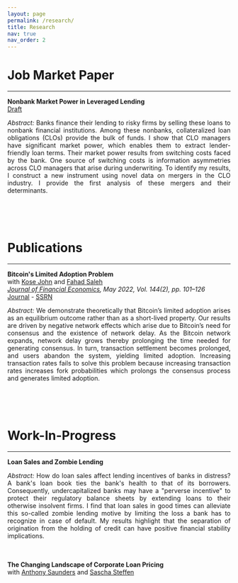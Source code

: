 ```yaml
---
layout: page
permalink: /research/
title: Research
nav: true
nav_order: 2
---
```


# Job Market Paper
---

<b>Nonbank Market Power in Leveraged Lending</b><br>
<a href='/assets/pdf/Hinzen - Nonbank Market Power in Leveraged Lending.pdf'><u>Draft</u></a>

<p align="justify"><em>Abstract:</em> Banks finance their lending to risky firms by selling these loans to nonbank financial institutions. Among these nonbanks, collateralized loan obligations (CLOs) provide the bulk of funds. I show that CLO managers have significant market power, which enables them to extract lender-friendly loan terms. Their market power results from switching costs faced by the bank. One source of switching costs is information asymmetries across CLO managers that arise during underwriting. To identify my results, I construct a new instrument using novel data on mergers in the CLO industry. I provide the first analysis of these mergers and their determinants.</p>
<br>
<br>
<br>

# Publications
---

<b>Bitcoin's Limited Adoption Problem</b><br>
with <a href='https://pages.stern.nyu.edu/~kjohn/'>Kose John</a> and <a href='https://www.fahadsaleh.com/'>Fahad Saleh</a><br>
<em><u>Journal of Financial Economics</u>, May 2022, Vol. 144(2), pp. 101–126</em><br>
<a href='https://www.sciencedirect.com/science/article/abs/pii/S0304405X22000198'><u>Journal</u></a> - <a href='https://papers.ssrn.com/sol3/papers.cfm?abstract_id=3334262'><u>SSRN</u></a>

<p align="justify"><em>Abstract:</em> We demonstrate theoretically that Bitcoin’s limited adoption arises as an equilibrium outcome rather than as a short-lived property. Our results are driven by negative network effects which arise due to Bitcoin’s need for consensus and the existence of network delay. As the Bitcoin network expands, network delay grows thereby prolonging the time needed for generating consensus. In turn, transaction settlement becomes prolonged, and users abandon the system, yielding limited adoption. Increasing transaction rates fails to solve this problem because increasing transaction rates increases fork probabilities which prolongs the consensus process and generates limited adoption.</p>
<br>
<br>
<br>

# Work-In-Progress
---

<b>Loan Sales and Zombie Lending</b><br>
<p align="justify"><em>Abstract:</em> How do loan sales affect lending incentives of banks in distress? A bank's loan book ties the bank's health to that of its borrowers. Consequently, undercapitalized banks may have a "perverse incentive" to protect their regulatory balance sheets by extending loans to their otherwise insolvent firms. I find that loan sales in good times can alleviate this so-called zombie lending motive by limiting the loss a bank has to recognize in case of default. My results highlight that the separation of origination from the holding of credit can have positive financial stability implications.</p>
<br>
<br>
<b>The Changing Landscape of Corporate Loan Pricing</b><br>
with <a href='https://www.stern.nyu.edu/faculty/bio/anthony-saunders'>Anthony Saunders</a> and <a href='https://www.sascha-steffen.de/'>Sascha Steffen</a><br>
